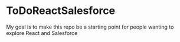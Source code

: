 # ToDoReactSalesforce
My goal is to make this repo be a starting point for people wanting to explore React and Salesforce
